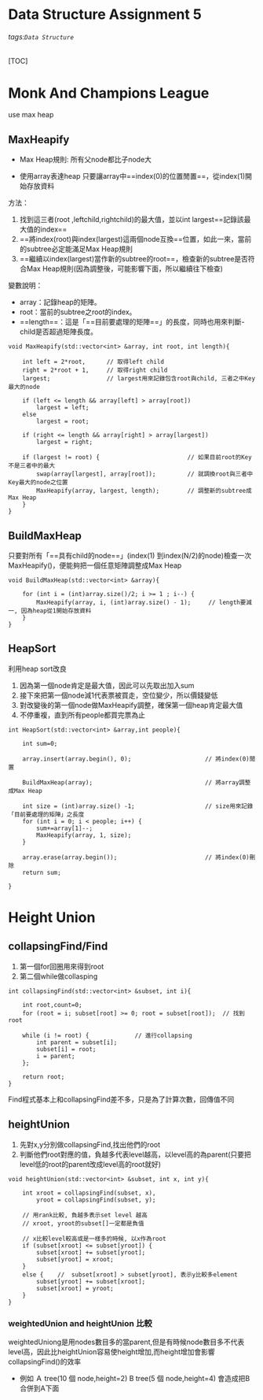 Data Structure Assignment 5
===
###### tags:`Data Structure`
[TOC]

# Monk And Champions League
use max heap

## MaxHeapify
- Max Heap規則:
所有父node都比子node大


- 使用array表達heap
只要讓array中==index(0)的位置閒置==，從index(1)開始存放資料

方法：
1. 找到這三者(root ,leftchild,rightchild)的最大值，並以int largest==記錄該最大值的index==
2. ==將index(root)與index(largest)這兩個node互換==位置，如此一來，當前的subtree必定能滿足Max Heap規則
3. ==繼續以index(largest)當作新的subtree的root==，檢查新的subtree是否符合Max Heap規則(因為調整後，可能影響下面，所以繼續往下檢查)

變數說明：
- array：記錄heap的矩陣。
- root：當前的subtree之root的index。
- ==length==：這是「==目前要處理的矩陣==」的長度，同時也用來判斷- child是否超過矩陣長度。

```cpp=
void MaxHeapify(std::vector<int> &array, int root, int length){

    int left = 2*root,      // 取得left child
    right = 2*root + 1,     // 取得right child
    largest;                // largest用來記錄包含root與child, 三者之中Key最大的node

    if (left <= length && array[left] > array[root])
        largest = left;
    else
        largest = root;

    if (right <= length && array[right] > array[largest])
        largest = right;

    if (largest != root) {                         // 如果目前root的Key不是三者中的最大
        swap(array[largest], array[root]);         // 就調換root與三者中Key最大的node之位置
        MaxHeapify(array, largest, length);        // 調整新的subtree成Max Heap
    }
}
```
## BuildMaxHeap
只要對所有「==具有child的node==」(index(1) 到index(N/2)的node)檢查一次MaxHeapify()，便能夠把一個任意矩陣調整成Max Heap
```cpp=
void BuildMaxHeap(std::vector<int> &array){

    for (int i = (int)array.size()/2; i >= 1 ; i--) {
        MaxHeapify(array, i, (int)array.size() - 1);     // length要減一, 因為heap從1開始存放資料
    }
}
```


## HeapSort
利用heap sort改良

1. 因為第一個node肯定是最大值，因此可以先取出加入sum
2. 接下來把第一個node減1代表票被買走，空位變少，所以價錢變低
3. 對改變後的第一個node做MaxHeapify調整，確保第一個heap肯定最大值
4. 不停重複，直到所有people都買完票為止
```cpp=
int HeapSort(std::vector<int> &array,int people){

    int sum=0;

    array.insert(array.begin(), 0);                     // 將index(0)閒置

    BuildMaxHeap(array);                                // 將array調整成Max Heap

    int size = (int)array.size() -1;                    // size用來記錄「目前要處理的矩陣」之長度
    for (int i = 0; i < people; i++) {
        sum+=array[1]--;
        MaxHeapify(array, 1, size); 
    }

    array.erase(array.begin());                         // 將index(0)刪除
    return sum;

}
```
# Height Union

## collapsingFind/Find
1. 第一個for回圈用來得到root
2. 第二個while做collasping
```cpp=
int collapsingFind(std::vector<int> &subset, int i){      

    int root,count=0;  
    for (root = i; subset[root] >= 0; root = subset[root]);  // 找到root

    while (i != root) {             // 進行collapsing
        int parent = subset[i];
        subset[i] = root;
        i = parent;
    };

    return root;
}
```
Find程式基本上和collapsingFind差不多，只是為了計算次數，回傳值不同

## heightUnion 
1. 先對x,y分別做collapsingFind,找出他們的root
2. 判斷他們root對應的值，負越多代表level越高，以level高的為parent(只要把level低的root的parent改成level高的root就好)



```cpp=
void heightUnion(std::vector<int> &subset, int x, int y){

    int xroot = collapsingFind(subset, x),
        yroot = collapsingFind(subset, y);

    // 用rank比較, 負越多表示set level 越高
    // xroot, yroot的subset[]一定都是負值

    // x比較level較高或是一樣多的時候, 以x作為root
    if (subset[xroot] <= subset[yroot]) {     
        subset[xroot] += subset[yroot];
        subset[yroot] = xroot;
    }
    else {    //  subset[xroot] > subset[yroot], 表示y比較多element
        subset[yroot] += subset[xroot];
        subset[xroot] = yroot;
    }
}
```
### weightedUnion and heightUnion 比較
weightedUniong是用nodes數目多的當parent,但是有時候node數目多不代表level高，因此比heightUnion容易使height增加,而height增加會影響collapsingFind()的效率

- 例如
Ａ tree(10 個 node,height=2)
B tree(5 個 node,height=4)
會造成把B合併到A下面

